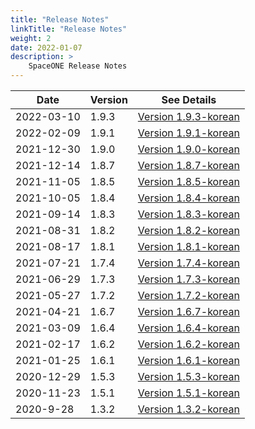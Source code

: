```yaml
---
title: "Release Notes"
linkTitle: "Release Notes"
weight: 2
date: 2022-01-07
description: >
    SpaceONE Release Notes
---
```



| Date       | Version | See Details                                         |
|------------|---------|-----------------------------------------------------|
| 2022-03-10 | 1.9.3   | [Version 1.9.3-korean](./release_note_list/v1.9.3/) |
| 2022-02-09 | 1.9.1   | [Version 1.9.1-korean](./release_note_list/v1.9.1/) |
| 2021-12-30 | 1.9.0   | [Version 1.9.0-korean](./release_note_list/v1.9.0/) |
| 2021-12-14 | 1.8.7   | [Version 1.8.7-korean](./release_note_list/v1.8.7/) |
| 2021-11-05 | 1.8.5   | [Version 1.8.5-korean](./release_note_list/v1.8.5/) |
| 2021-10-05 | 1.8.4   | [Version 1.8.4-korean](./release_note_list/v1.8.4/) |
| 2021-09-14 | 1.8.3   | [Version 1.8.3-korean](./release_note_list/v1.8.3/) |
| 2021-08-31 | 1.8.2   | [Version 1.8.2-korean](./release_note_list/v1.8.2/) |
| 2021-08-17 | 1.8.1   | [Version 1.8.1-korean](./release_note_list/v1.8.1/) |
| 2021-07-21 | 1.7.4   | [Version 1.7.4-korean](./release_note_list/v1.7.4/) |
| 2021-06-29 | 1.7.3   | [Version 1.7.3-korean](./release_note_list/v1.7.3/) |
| 2021-05-27 | 1.7.2   | [Version 1.7.2-korean](./release_note_list/v1.7.2/) |
| 2021-04-21 | 1.6.7   | [Version 1.6.7-korean](./release_note_list/v1.6.7/) |
| 2021-03-09 | 1.6.4   | [Version 1.6.4-korean](./release_note_list/v1.6.4/) |
| 2021-02-17 | 1.6.2   | [Version 1.6.2-korean](./release_note_list/v1.6.2/) |
| 2021-01-25 | 1.6.1   | [Version 1.6.1-korean](./release_note_list/v1.6.1/) |
| 2020-12-29 | 1.5.3   | [Version 1.5.3-korean](./release_note_list/v1.5.3/) |
| 2020-11-23 | 1.5.1   | [Version 1.5.1-korean](./release_note_list/v1.5.1/) |
| 2020-9-28  | 1.3.2   | [Version 1.3.2-korean](./release_note_list/v1.3.2/) |


